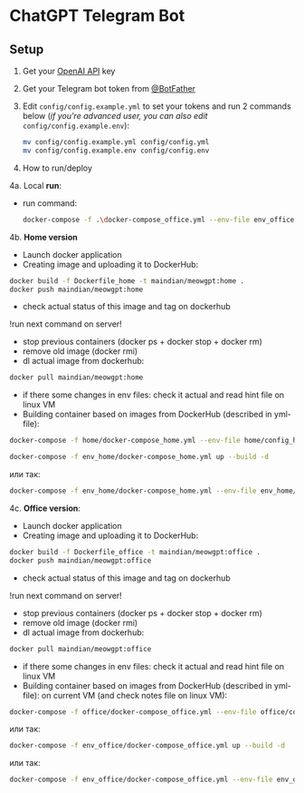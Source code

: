 # ChatGPT Telegram Bot

## Setup
1. Get your [OpenAI API](https://openai.com/api/) key

2. Get your Telegram bot token from [@BotFather](https://t.me/BotFather)

3. Edit `config/config.example.yml` to set your tokens and run 2 commands below (*if you're advanced user, you can also edit* `config/config.example.env`):
    ```bash
    mv config/config.example.yml config/config.yml
    mv config/config.example.env config/config.env
    ```

4. How to run/deploy

4a. Local **run**:

 - run command:
    ```bash
    docker-compose -f .\docker-compose_office.yml --env-file env_office/config/config.env up --build -d
    ```


4b. **Home version**
- Launch docker application
- Creating image and uploading it to DockerHub:
```bash
docker build -f Dockerfile_home -t maindian/meowgpt:home .
docker push maindian/meowgpt:home
```
- check actual status of this image and tag on dockerhub

!run next command on server!
- stop previous containers (docker ps + docker stop + docker rm)
- remove old image (docker rmi)
- dl actual image from dockerhub:
```bash
docker pull maindian/meowgpt:home
```
- if there some changes in env files: check it actual and read hint file on linux VM
- Building container based on images from DockerHub (described in yml-file):
```bash
docker-compose -f home/docker-compose_home.yml --env-file home/config_home.env up --build -d 
```

```bash
docker-compose -f env_home/docker-compose_home.yml up --build -d
```
или так:
```bash
docker-compose -f env_home/docker-compose_home.yml --env-file env_home/config/config.env up --build -d
```

4c. **Office version**:
- Launch docker application
- Creating image and uploading it to DockerHub:
```bash
docker build -f Dockerfile_office -t maindian/meowgpt:office .
docker push maindian/meowgpt:office
```
- check actual status of this image and tag on dockerhub

!run next command on server!
- stop previous containers (docker ps + docker stop + docker rm)
- remove old image (docker rmi)
- dl actual image from dockerhub:
```bash
docker pull maindian/meowgpt:office 
```
- if there some changes in env files: check it actual and read hint file on linux VM
- Building container based on images from DockerHub (described in yml-file):
  on current VM (and check notes file on linux VM):
```bash
docker-compose -f office/docker-compose_office.yml --env-file office/config_office.env up --build -d
```

или так:
```bash
docker-compose -f env_office/docker-compose_office.yml up --build -d
```
или так:
```bash
docker-compose -f env_office/docker-compose_office.yml --env-file env_office/config/config.env up --build -d
```



